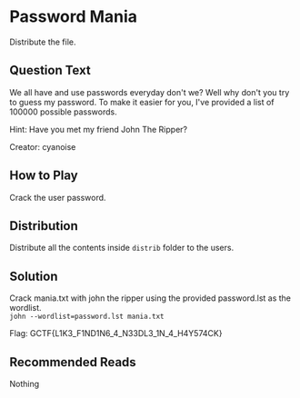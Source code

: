 # Password Mania
Distribute the file.

## Question Text
We all have and use passwords everyday don't we? Well why don't you try to guess my password. To make it easier for you, I've provided a list of 100000 possible passwords.

Hint: Have you met my friend John The Ripper?

Creator: cyanoise

## How to Play
Crack the user password.

## Distribution
Distribute all the contents inside `distrib` folder to the users.

## Solution
Crack mania.txt with john the ripper using the provided password.lst as the wordlist.  
`john --wordlist=password.lst mania.txt`

Flag: GCTF{L1K3_F1ND1N6_4_N33DL3_1N_4_H4Y574CK}

## Recommended Reads
Nothing
